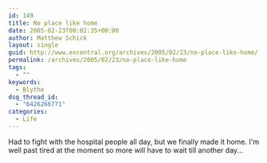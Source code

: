 ```yaml
---
id: 149
title: No place like home
date: 2005-02-23T00:02:35+00:00
author: Matthew Schick
layout: single
guid: http://www.excentral.org/archives/2005/02/23/no-place-like-home/
permalink: /archives/2005/02/23/no-place-like-home
tags:
  - ""
keywords:
  - Blythe
dsq_thread_id:
  - "6426266771"
categories:
  - Life
---
```

Had to fight with the hospital people all day, but we finally made it home.  I'm well past tired at the moment so more will have to wait till another day...